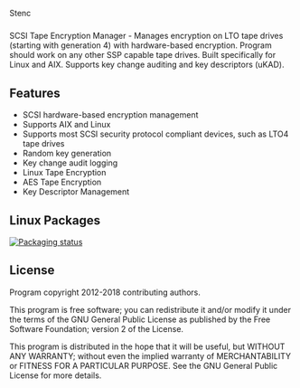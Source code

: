 Stenc
#####

SCSI Tape Encryption Manager - Manages encryption on LTO tape drives (starting with generation 4) with hardware-based encryption. 
Program should work on any other SSP capable tape drives. Built specifically for Linux and AIX. 
Supports key change auditing and key descriptors (uKAD). 

Features
--------

* SCSI hardware-based encryption management
* Supports AIX and Linux
* Supports most SCSI security protocol compliant devices, such as LTO4 tape drives
* Random key generation
* Key change audit logging
* Linux Tape Encryption
* AES Tape Encryption
* Key Descriptor Management


Linux Packages
--------------
[![Packaging status](https://repology.org/badge/vertical-allrepos/stenc.svg)](https://repology.org/metapackage/stenc)


License
-------
Program copyright 2012-2018 contributing authors.

This program is free software; you can redistribute it and/or modify
it under the terms of the GNU General Public License as published by
the Free Software Foundation; version 2 of the License.

This program is distributed in the hope that it will be useful,
but WITHOUT ANY WARRANTY; without even the implied warranty of
MERCHANTABILITY or FITNESS FOR A PARTICULAR PURPOSE.  See the
GNU General Public License for more details.


